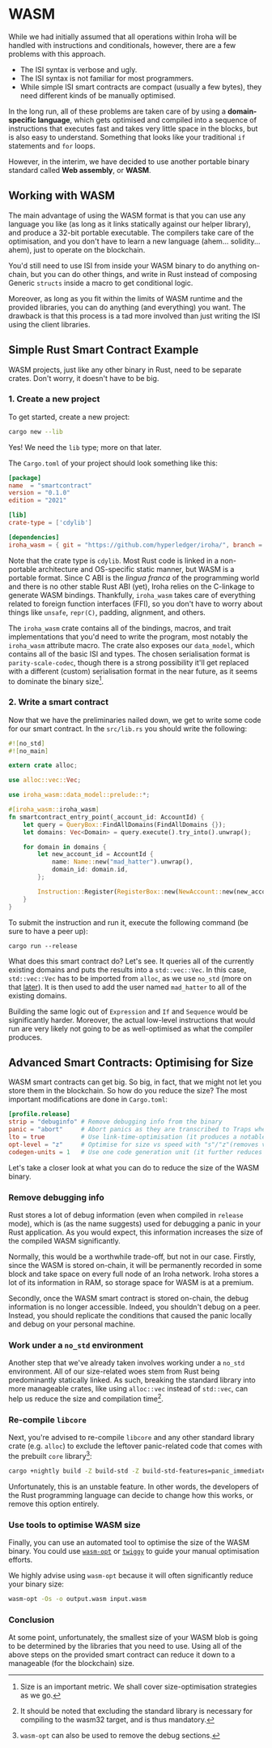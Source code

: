 # WASM

While we had initially assumed that all operations within Iroha will be
handled with instructions and conditionals, however, there are a few
problems with this approach.

- The ISI syntax is verbose and ugly.
- The ISI syntax is not familiar for most programmers.
- While simple ISI smart contracts are compact (usually a few bytes), they need different kinds of 
  be manually optimised.

In the long run, all of these problems are taken care of by using a
**domain-specific language**, which gets optimised and compiled into a
sequence of instructions that executes fast and takes very little space in
the blocks, but is also easy to understand. Something that looks like your
traditional `if` statements and `for` loops.

However, in the interim, we have decided to use another portable binary
standard called **Web assembly**, or **WASM**.

## Working with WASM

The main advantage of using the WASM format is that you can use any
language you like (as long as it links statically against our helper
library), and produce a 32-bit portable executable. The compilers take care
of the optimisation, and you don't have to learn a new language (ahem...
solidity... ahem), just to operate on the blockchain.

You'd still need to use ISI from inside your WASM binary to do anything
on-chain, but you can do other things, and write in Rust instead of
composing Generic `structs` inside a macro to get conditional logic.

Moreover, as long as you fit within the limits of WASM runtime and the
provided libraries, you can do anything (and everything) you want. The
drawback is that this process is a tad more involved than just writing the
ISI using the client libraries.

## Simple Rust Smart Contract Example

WASM projects, just like any other binary in Rust, need to be separate
crates. Don't worry, it doesn't have to be big.

### 1. Create a new project

To get started, create a new project:

```bash
cargo new --lib
```

Yes! We need the `lib` type; more on that later.

The `Cargo.toml` of your project should look something like this:

```toml
[package]
name  = "smartcontract"
version = "0.1.0"
edition = "2021"

[lib]
crate-type = ['cdylib']

[dependencies]
iroha_wasm = { git = "https://github.com/hyperledger/iroha/", branch = "iroha2-dev" }
```

Note that the crate type is `cdylib`. Most Rust code is linked in a
non-portable architecture and OS-specific static manner, but WASM is a
portable format. Since C ABI is the _lingua franca_ of the programming
world and there is no other stable Rust ABI (yet), Iroha relies on the
C-linkage to generate WASM bindings. Thankfully, `iroha_wasm` takes care of
everything related to foreign function interfaces (FFI), so you don't have
to worry about things like `unsafe`, `repr(C)`, padding, alignment, and
others.

The `iroha_wasm` crate contains all of the bindings, macros, and trait
implementations that you'd need to write the program, most notably the
`iroha_wasm` attribute macro. The crate also exposes our `data_model`,
which contains all of the basic ISI and types. The chosen serialisation
format is `parity-scale-codec`, though there is a strong possibility it'll
get replaced with a different (custom) serialisation format in the near
future, as it seems to dominate the binary size[^1].

### 2. Write a smart contract

Now that we have the preliminaries nailed down, we get to write some code
for our smart contract. In the `src/lib.rs` you should write the following:

```rust
#![no_std]
#![no_main]

extern crate alloc;

use alloc::vec::Vec;

use iroha_wasm::data_model::prelude::*;

#[iroha_wasm::iroha_wasm]
fn smartcontract_entry_point(_account_id: AccountId) {
    let query = QueryBox::FindAllDomains(FindAllDomains {});
    let domains: Vec<Domain> = query.execute().try_into().unwrap();

    for domain in domains {
        let new_account_id = AccountId {
            name: Name::new("mad_hatter").unwrap(),
            domain_id: domain.id,
        };

        Instruction::Register(RegisterBox::new(NewAccount::new(new_account_id))).execute();
    }
}
```

To submit the instruction and run it, execute the following command (be
sure to have a peer up):

```
cargo run --release
```

What does this smart contract do? Let's see. It queries all of the
currently existing domains and puts the results into a `std::vec::Vec`. In
this case, `std::vec::Vec` has to be imported from `alloc`, as we use
`no_std` (more on that [later](#work-under-a-no-std-environment)). It is
then used to add the user named `mad_hatter` to all of the existing
domains.

Building the same logic out of `Expression` and `If` and `Sequence` would
be significantly harder. Moreover, the actual low-level instructions that
would run are very likely not going to be as well-optimised as what the
compiler produces.

## Advanced Smart Contracts: Optimising for Size

WASM smart contracts can get big. So big, in fact, that we might not let
you store them in the blockchain. So how do you reduce the size? The most
important modifications are done in `Cargo.toml`:

```toml
[profile.release]
strip = "debuginfo" # Remove debugging info from the binary
panic = "abort"     # Abort panics as they are transcribed to Traps when compiling for WASM anyways
lto = true          # Use link-time-optimisation (it produces a notable decrease in binary size)
opt-level = "z"     # Optimise for size vs speed with "s"/"z"(removes vectorization)
codegen-units = 1   # Use one code generation unit (it further reduces the binary size but increases compilation time)
```

Let's take a closer look at what you can do to reduce the size of the WASM
binary.

### Remove debugging info

Rust stores a lot of debug information (even when compiled in `release`
mode), which is (as the name suggests) used for debugging a panic in your
Rust application. As you would expect, this information increases the size
of the compiled WASM significantly.

Normally, this would be a worthwhile trade-off, but not in our case.
Firstly, since the WASM is stored on-chain, it will be permanently recorded
in some block and take space on every full node of an Iroha network. Iroha
stores a lot of its information in RAM, so storage space for WASM is at a
premium.

Secondly, once the WASM smart contract is stored on-chain, the debug
information is no longer accessible. Indeed, you shouldn't debug on a peer.
Instead, you should replicate the conditions that caused the panic locally
and debug on your personal machine.

### Work under a `no_std` environment

Another step that we've already taken involves working under a `no_std`
environment. All of our size-related woes stem from Rust being
predominantly statically linked. As such, breaking the standard library
into more manageable crates, like using `alloc::vec` instead of `std::vec`,
can help us reduce the size and compilation time[^2].

### Re-compile `libcore`

Next, you're advised to re-compile `libcore` and any other standard library
crate (e.g. `alloc`) to exclude the leftover panic-related code that comes
with the prebuilt `core` library[^3]:

```bash
cargo +nightly build -Z build-std -Z build-std-features=panic_immediate_abort --target wasm32-unknown-unknown
```

Unfortunately, this is an unstable feature. In other words, the developers
of the Rust programming language can decide to change how this works, or
remove this option entirely.

### Use tools to optimise WASM size

Finally, you can use an automated tool to optimise the size of the WASM
binary. You could use [`wasm-opt`](https://github.com/WebAssembly/binaryen)
or [`twiggy`](https://rustwasm.github.io/twiggy/) to guide your manual
optimisation efforts.

We highly advise using `wasm-opt` because it will often significantly
reduce your binary size:

```bash
wasm-opt -Os -o output.wasm input.wasm
```

### Conclusion

At some point, unfortunately, the smallest size of your WASM blob is going
to be determined by the libraries that you need to use. Using all of the
above steps on the provided smart contract can reduce it down to a
manageable (for the blockchain) size.

[^1]:
    Size is an important metric. We shall cover size-optimisation
    strategies as we go.

[^2]:
    It should be noted that excluding the standard library is necessary for
    compiling to the wasm32 target, and is thus mandatory.

[^3]: `wasm-opt` can also be used to remove the debug sections.
